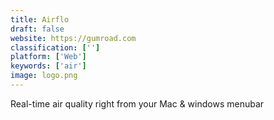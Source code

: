```yaml
---
title: Airflo
draft: false 
website: https://gumroad.com
classification: ['']
platform: ['Web']
keywords: ['air']
image: logo.png
---
```

Real-time air quality right from your Mac & windows menubar